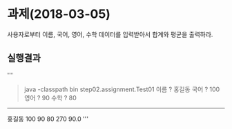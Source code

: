 # 과제(2018-03-05)
사용자로부터 이름, 국어, 영어, 수학 데이터를 입력받아서
합계와 평균을 출력하라.
## 실행결과
'''
> java -classpath bin step02.assignment.Test01
이름 ? 홍길동
국어 ? 100
영어 ? 90
수학 ? 80
--------
홍길동 100 90 80 270 90.0
'''